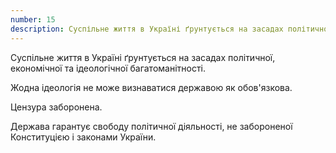 ```yaml
---
number: 15
description: Суспільне життя в Україні ґрунтується на засадах політичної, економічної та ідеологічної багатоманітності. Жодна ідеологія не може визнаватися державою як обов'язкова. Цензура заборонена. Держава гарантує свободу політичної діяльності, не забороненої Конституцією і законами України.
---
```


Суспільне життя в Україні ґрунтується на засадах політичної, економічної та ідеологічної багатоманітності.

Жодна ідеологія не може визнаватися державою як обов'язкова.

Цензура заборонена.

Держава гарантує свободу політичної діяльності, не забороненої Конституцією і законами України.
